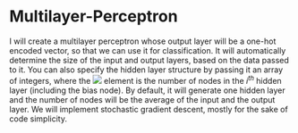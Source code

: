# Multilayer-Perceptron
I will create a multilayer perceptron whose output layer will be a one-hot encoded vector, so that we can use it for classification. It will automatically determine the size of the input and output layers, based on the data passed to it. You can also specify the hidden layer structure by passing it an array of integers, where the <img src="https://latex.codecogs.com/gif.latex?O_t=\text { Onset event at time bin } t " />  element is the number of nodes in the $i^{th}$ hidden layer (including the bias node). By default, it will generate one hidden layer and the number of nodes will be the average of the input and the output layer. We will implement stochastic gradient descent, mostly for the sake of code simplicity. 

